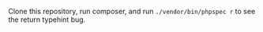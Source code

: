 Clone this repository, run composer, and run `./vendor/bin/phpspec r` to see the return typehint bug.

